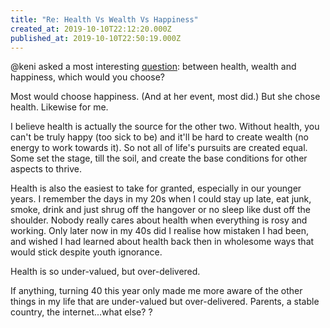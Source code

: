 ```yaml
---
title: "Re: Health Vs Wealth Vs Happiness"
created_at: 2019-10-10T22:12:20.000Z
published_at: 2019-10-10T22:50:19.000Z
---
```

@keni asked a most interesting [question]( https://200wordsaday.com/words/health-vs-wealth-vs-happiness-286805d9e2a8ec2387): between health, wealth and happiness, which would you choose?

  

Most would choose happiness. (And at her event, most did.) But she chose health. Likewise for me.

  

I believe health is actually the source for the other two. Without health, you can't be truly happy (too sick to be) and it'll be hard to create wealth (no energy to work towards it). So not all of life's pursuits are created equal. Some set the stage, till the soil, and create the base conditions for other aspects to thrive.

  

Health is also the easiest to take for granted, especially in our younger years. I remember the days in my 20s when I could stay up late, eat junk, smoke, drink and just shrug off the hangover or no sleep like dust off the shoulder. Nobody really cares about health when everything is rosy and working. Only later now in my 40s did I realise how mistaken I had been, and wished I had learned about health back then in wholesome ways that would stick despite youth ignorance.

  

Health is so under-valued, but over-delivered.

If anything, turning 40 this year only made me more aware of the other things in my life that are under-valued but over-delivered. Parents, a stable country, the internet...what else? ?
